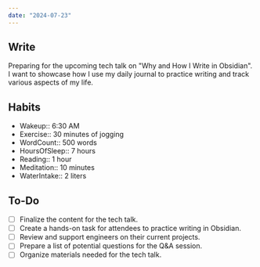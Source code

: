 ```yaml
---
date: "2024-07-23"
---
```


## Write

Preparing for the upcoming tech talk on "Why and How I Write in Obsidian". I want to showcase how I use my daily journal to practice writing and track various aspects of my life.

## Habits

- Wakeup:: 6:30 AM
- Exercise:: 30 minutes of jogging
- WordCount:: 500 words
- HoursOfSleep:: 7 hours
- Reading:: 1 hour
- Meditation:: 10 minutes
- WaterIntake:: 2 liters

## To-Do

- [ ] Finalize the content for the tech talk.
- [ ] Create a hands-on task for attendees to practice writing in Obsidian.
- [ ] Review and support engineers on their current projects.
- [ ] Prepare a list of potential questions for the Q&A session.
- [ ] Organize materials needed for the tech talk.